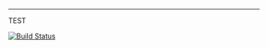 ---
TEST

[![Build Status](https://travis-ci.org/maxkomarychev/travis-hello-world.svg?branch=master)](https://travis-ci.org/maxkomarychev/travis-hello-world)
